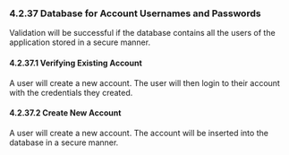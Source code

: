 ### 4.2.37 Database for Account Usernames and Passwords
Validation will be successful if the database contains all the users of the application stored in a secure manner.

#### 4.2.37.1 Verifying Existing Account
A user will create a new account. The user will then login to their account with the credentials they created. 

#### 4.2.37.2 Create New Account
A user will create a new account. The account will be inserted into the database in a secure manner.



